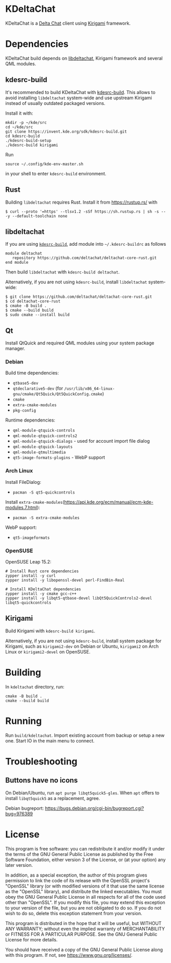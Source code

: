 # KDeltaChat

KDeltaChat is a [Delta Chat](https://delta.chat/) client using [Kirigami](https://develop.kde.org/frameworks/kirigami/) framework.

# Dependencies

KDeltaChat build depends on
[libdeltachat](https://github.com/deltachat/deltachat-core-rust/),
Kirigami framework and several QML modules.

## kdesrc-build

It's recommended to build KDeltaChat with [kdesrc-build](https://kdesrc-build.kde.org/).
This allows to avoid installing `libdeltachat` system-wide and use
upstream Kirigami instead of usually outdated packaged versions.

Install it with:
```
mkdir -p ~/kde/src
cd ~/kde/src
git clone https://invent.kde.org/sdk/kdesrc-build.git
cd kdesrc-build
./kdesrc-build-setup
./kdesrc-build kirigami
```

Run
```
source ~/.config/kde-env-master.sh
```
in your shell to enter `kdesrc-build` environment.

## Rust

Building `libdeltachat` requires Rust.
Install it from https://rustup.rs/ with
```
$ curl --proto '=https' --tlsv1.2 -sSf https://sh.rustup.rs | sh -s -- -y --default-toolchain none
```

## libdeltachat

If you are using [`kdesrc-build`](https://kdesrc-build.kde.org/),
add module into `~/.kdesrc-buildrc` as follows
```
module deltachat
   repository https://github.com/deltachat/deltachat-core-rust.git
end module
```
Then build `libdeltachat` with `kdesrc-build deltachat`.

Alternatively, if you are not using `kdesrc-build`, install `libdeltachat` system-wide:
```
$ git clone https://github.com/deltachat/deltachat-core-rust.git
$ cd deltachat-core-rust
$ cmake -B build .
$ cmake --build build
$ sudo cmake --install build
```

## Qt

Install QtQuick and required QML modules using your system package manager.

### Debian

Build time dependencies:
- `qtbase5-dev`
- `qtdeclarative5-dev` (for `/usr/lib/x86_64-linux-gnu/cmake/Qt5Quick/Qt5QuickConfig.cmake`)
- `cmake`
- `extra-cmake-modules`
- `pkg-config`

Runtime dependencies:
- `qml-module-qtquick-controls`
- `qml-module-qtquick-controls2`
- `qml-module-qtquick-dialogs` - used for account import file dialog
- `qml-module-qtquick-layouts`
- `qml-module-qtmultimedia`
- `qt5-image-formats-plugins` - WebP support

### Arch Linux

Install FileDialog:
- `pacman -S qt5-quickcontrols`

Install `extra-cmake-modules`(https://api.kde.org/ecm/manual/ecm-kde-modules.7.html):
- `pacman -S extra-cmake-modules`

WebP support:
- `qt5-imageformats`

### OpenSUSE

OpenSUSE Leap 15.2:
```
# Install Rust core dependencies
zypper install -y curl
zypper install -y libopenssl-devel perl-FindBin-Real

# Install KDeltaChat dependencies
zypper install -y cmake gcc-c++
zypper install -y libqt5-qtbase-devel libQt5QuickControls2-devel libqt5-quickcontrols
```

## Kirigami

Build Kirigami with `kdesrc-build kirigami`.

Alternatively, if you are not using `kdesrc-build`, install system package for Kirigami,
such as `kirigami2-dev` on Debian or Ubuntu, `kirigami2` on Arch Linux or `kirigami2-devel` on OpenSUSE.

# Building

In `kdeltachat` directory, run:
```
cmake -B build .
cmake --build build
```

# Running

Run `build/kdeltachat`. Import existing account from backup or setup a
new one. Start IO in the main menu to connect.

# Troubleshooting

## Buttons have no icons

On Debian/Ubuntu, run `apt purge libqt5quick5-gles`. When `apt` offers
to install `libqt5quick5` as a replacement, agree.

Debian bugreport: https://bugs.debian.org/cgi-bin/bugreport.cgi?bug=976389

# License

This program is free software: you can redistribute it and/or modify
it under the terms of the GNU General Public License as published by
the Free Software Foundation, either version 3 of the License, or
(at your option) any later version.

In addition, as a special exception, the author of this program gives
permission to link the code of its release with the OpenSSL
project's "OpenSSL" library (or with modified versions of it that
use the same license as the "OpenSSL" library), and distribute the
linked executables. You must obey the GNU General Public License in
all respects for all of the code used other than "OpenSSL". If you
modify this file, you may extend this exception to your version of
the file, but you are not obligated to do so.  If you do not wish to
do so, delete this exception statement from your version.

This program is distributed in the hope that it will be useful,
but WITHOUT ANY WARRANTY; without even the implied warranty of
MERCHANTABILITY or FITNESS FOR A PARTICULAR PURPOSE.  See the
GNU General Public License for more details.

You should have received a copy of the GNU General Public License
along with this program.  If not, see <https://www.gnu.org/licenses/>.
